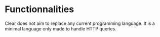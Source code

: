 # Functionnalities

Clear does not aim to replace any current programming language. It is a minimal language only made to handle HTTP queries.
